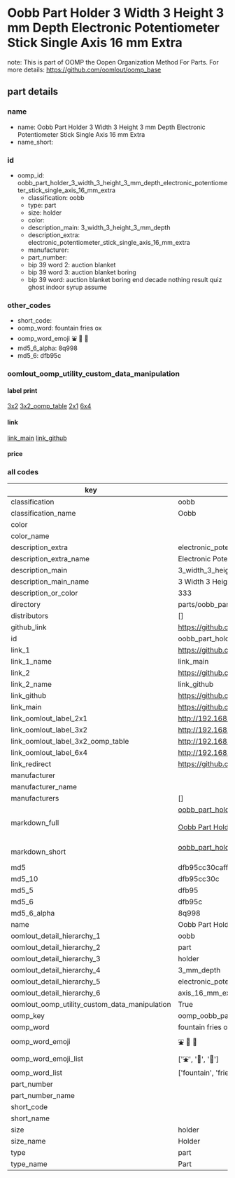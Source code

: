 # Oobb Part Holder 3 Width 3 Height 3 mm Depth Electronic Potentiometer Stick Single Axis 16 mm Extra  

note: This is part of OOMP the Oopen Organization Method For Parts. For more details: https://github.com/oomlout/oomp_base

##  part details
  







### name
* name: Oobb Part Holder 3 Width 3 Height 3 mm Depth Electronic Potentiometer Stick Single Axis 16 mm Extra
* name_short: 
### id
* oomp_id: oobb_part_holder_3_width_3_height_3_mm_depth_electronic_potentiometer_stick_single_axis_16_mm_extra
  * classification: oobb
  * type: part
  * size: holder
  * color: 
  * description_main: 3_width_3_height_3_mm_depth
  * description_extra: electronic_potentiometer_stick_single_axis_16_mm_extra
  * manufacturer: 
  * part_number: 
  * bip 39 word 2: auction blanket
  * bip 39 word 3: auction blanket boring
  * bip 39 word: auction blanket boring end decade nothing result quiz ghost indoor syrup assume

### other_codes
* short_code: 
* oomp_word: fountain fries ox
* oomp_word_emoji :fountain: :fries: :ox:
* md5_6_alpha: 8q998
* md5_6: dfb95c






### oomlout_oomp_utility_custom_data_manipulation
#### label print
[3x2](http://192.168.1.245:1112/?label=oomp%208q998)
[3x2_oomp_table](http://192.168.1.108:1112/?label=oomp%208q998)
[2x1](http://192.168.1.242:1112/?label=oomp%208q998)
[6x4](http://192.168.1.55:1112/?label=oomp%208q998)    

#### link

[link_main](https://github.com/oomlout/oomlout_oomp_version_1_messy/tree/main/parts/oobb_part_holder_3_width_3_height_3_mm_depth_electronic_potentiometer_stick_single_axis_16_mm_extra) [link_github](https://github.com/oomlout/oomlout_oomp_version_1_messy/tree/main/parts/oobb_part_holder_3_width_3_height_3_mm_depth_electronic_potentiometer_stick_single_axis_16_mm_extra)                             

#### price







### all codes 
| key | value |  
| --- | --- |  
| classification | oobb |  
| classification_name | Oobb |  
| color |  |  
| color_name |  |  
| description_extra | electronic_potentiometer_stick_single_axis_16_mm_extra |  
| description_extra_name | Electronic Potentiometer Stick Single Axis 16 mm Extra |  
| description_main | 3_width_3_height_3_mm_depth |  
| description_main_name | 3 Width 3 Height 3 mm Depth |  
| description_or_color | 333 |  
| directory | parts/oobb_part_holder_3_width_3_height_3_mm_depth_electronic_potentiometer_stick_single_axis_16_mm_extra |  
| distributors | [] |  
| github_link | https://github.com/oomlout/oomlout_oomp_part_src/tree/main/parts/oobb_part_holder_3_width_3_height_3_mm_depth_electronic_potentiometer_stick_single_axis_16_mm_extra |  
| id | oobb_part_holder_3_width_3_height_3_mm_depth_electronic_potentiometer_stick_single_axis_16_mm_extra |  
| link_1 | https://github.com/oomlout/oomlout_oomp_version_1_messy/tree/main/parts/oobb_part_holder_3_width_3_height_3_mm_depth_electronic_potentiometer_stick_single_axis_16_mm_extra |  
| link_1_name | link_main |  
| link_2 | https://github.com/oomlout/oomlout_oomp_version_1_messy/tree/main/parts/oobb_part_holder_3_width_3_height_3_mm_depth_electronic_potentiometer_stick_single_axis_16_mm_extra |  
| link_2_name | link_github |  
| link_github | https://github.com/oomlout/oomlout_oomp_version_1_messy/tree/main/parts/oobb_part_holder_3_width_3_height_3_mm_depth_electronic_potentiometer_stick_single_axis_16_mm_extra |  
| link_main | https://github.com/oomlout/oomlout_oomp_version_1_messy/tree/main/parts/oobb_part_holder_3_width_3_height_3_mm_depth_electronic_potentiometer_stick_single_axis_16_mm_extra |  
| link_oomlout_label_2x1 | http://192.168.1.242:1112/?label=oomp%208q998 |  
| link_oomlout_label_3x2 | http://192.168.1.245:1112/?label=oomp%208q998 |  
| link_oomlout_label_3x2_oomp_table | http://192.168.1.108:1112/?label=oomp%208q998 |  
| link_oomlout_label_6x4 | http://192.168.1.55:1112/?label=oomp%208q998 |  
| link_redirect | https://github.com/oomlout/oomlout_oomp_version_1_messy/tree/main/parts/oobb_part_holder_3_width_3_height_3_mm_depth_electronic_potentiometer_stick_single_axis_16_mm_extra |  
| manufacturer |  |  
| manufacturer_name |  |  
| manufacturers | [] |  
| markdown_full | [oobb_part_holder_3_width_3_height_3_mm_depth_electronic_potentiometer_stick_single_axis_16_mm_extra](none)<br>[](none)<br>[Oobb Part Holder 3 Width 3 Height 3 Mm Depth Electronic Potentiometer Stick Single Axis 16 Mm Extra](none)<br><br> |  
| markdown_short | [oobb_part_holder_3_width_3_height_3_mm_depth_electronic_potentiometer_stick_single_axis_16_mm_extra](none)<br><br> |  
| md5 | dfb95cc30caff6fa5b1c449833c5d077 |  
| md5_10 | dfb95cc30c |  
| md5_5 | dfb95 |  
| md5_6 | dfb95c |  
| md5_6_alpha | 8q998 |  
| name | Oobb Part Holder 3 Width 3 Height 3 mm Depth Electronic Potentiometer Stick Single Axis 16 mm Extra |  
| oomlout_detail_hierarchy_1 | oobb |  
| oomlout_detail_hierarchy_2 | part |  
| oomlout_detail_hierarchy_3 | holder |  
| oomlout_detail_hierarchy_4 | 3_mm_depth |  
| oomlout_detail_hierarchy_5 | electronic_potentiometer_stick_single |  
| oomlout_detail_hierarchy_6 | axis_16_mm_extra |  
| oomlout_oomp_utility_custom_data_manipulation | True |  
| oomp_key | oomp_oobb_part_holder_3_width_3_height_3_mm_depth_electronic_potentiometer_stick_single_axis_16_mm_extra |  
| oomp_word | fountain fries ox |  
| oomp_word_emoji | :fountain: :fries: :ox: |  
| oomp_word_emoji_list | [':fountain:', ':fries:', ':ox:'] |  
| oomp_word_list | ['fountain', 'fries', 'ox'] |  
| part_number |  |  
| part_number_name |  |  
| short_code |  |  
| short_name |  |  
| size | holder |  
| size_name | Holder |  
| type | part |  
| type_name | Part |  
